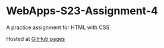 # WebApps-S23-Assignment-4
A practice assignment for HTML with CSS

Hosted at [GitHub pages](https://44-563-web-apps-s23.github.io/44563-webapps-s23-assignment4-keerthisannapareddy/play.html)